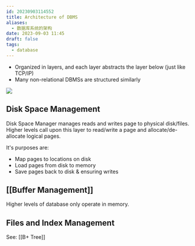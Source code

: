 ```yaml
---
id: 20230903114552
title: Architecture of DBMS
aliases:
  - 数据库系统的架构
date: 2023-09-03 11:45
draft: false
tags:
  - database
---
```


- Organized in layers, and each layer abstracts the layer below (just like TCP/IP)
- Many non-relational DBMSs are structured similarly

![](https://cdn.hcplantern.cn/img/2023/09/03/20230903-115204.png-default)

## Disk Space Management

Disk Space Manager manages reads and writes page to physical disk/files. Higher levels call upon this layer to read/write a page and allocate/de-allocate logical pages.

It's purposes are: 
- Map pages to locations on disk
- Load pages from disk to memory
- Save pages back to disk & ensuring writes

## [[Buffer Management]]

Higher levels of database only operate in memory.
## Files and Index Management

See: [[B+ Tree]]